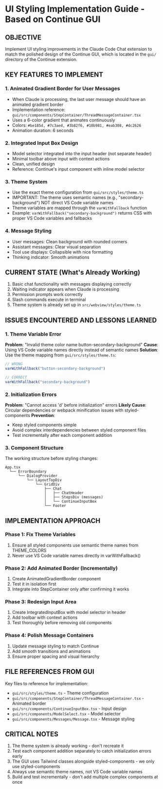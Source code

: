 # UI Styling Implementation Guide - Based on Continue GUI

## OBJECTIVE
Implement UI styling improvements in the Claude Code Chat extension to match the polished design of the Continue GUI, which is located in the `gui/` directory of the Continue extension.

## KEY FEATURES TO IMPLEMENT

### 1. Animated Gradient Border for User Messages
- When Claude is processing, the last user message should have an animated gradient border
- Implementation reference: `gui/src/components/StepContainer/ThreadMessageContainer.tsx`
- Uses a 6-color gradient that animates continuously
- Colors: `#be185d, #7c3aed, #3b82f6, #10b981, #eab308, #dc2626`
- Animation duration: 6 seconds

### 2. Integrated Input Box Design
- Model selector integrated into the input header (not separate header)
- Minimal toolbar above input with context actions
- Clean, unified design
- Reference: Continue's input component with inline model selector

### 3. Theme System
- Use the exact theme configuration from `gui/src/styles/theme.ts`
- IMPORTANT: The theme uses semantic names (e.g., "secondary-background") NOT direct VS Code variable names
- Theme variables are mapped through the `varWithFallback` function
- Example: `varWithFallback("secondary-background")` returns CSS with proper VS Code variables and fallbacks

### 4. Message Styling
- User messages: Clean background with rounded corners
- Assistant messages: Clear visual separation
- Tool use displays: Collapsible with nice formatting
- Thinking indicator: Smooth animations

## CURRENT STATE (What's Already Working)
1. Basic chat functionality with messages displaying correctly
2. Waiting indicator appears when Claude is processing
3. Permission prompts work correctly
4. Slash commands execute in terminal
5. Theme system is already set up in `src/webview/styles/theme.ts`

## ISSUES ENCOUNTERED AND LESSONS LEARNED

### 1. Theme Variable Error
**Problem**: "Invalid theme color name button-secondary-background"
**Cause**: Using VS Code variable names directly instead of semantic names
**Solution**: Use the theme mapping from `gui/src/styles/theme.ts`:
```typescript
// WRONG
varWithFallback("button-secondary-background")

// CORRECT
varWithFallback("secondary-background")
```

### 2. Initialization Errors
**Problem**: "Cannot access 'd' before initialization" errors
**Likely Cause**: Circular dependencies or webpack minification issues with styled-components
**Prevention**: 
- Keep styled components simple
- Avoid complex interdependencies between styled component files
- Test incrementally after each component addition

### 3. Component Structure
The working structure before styling changes:
```
App.tsx
  └── ErrorBoundary
      └── DialogProvider
          └── LayoutTopDiv
              └── GridDiv
                  ├── Chat
                  │   ├── ChatHeader
                  │   ├── StepsDiv (messages)
                  │   └── ContinueInputBox
                  └── Footer
```

## IMPLEMENTATION APPROACH

### Phase 1: Fix Theme Variables
1. Ensure all styled components use semantic theme names from THEME_COLORS
2. Never use VS Code variable names directly in varWithFallback()

### Phase 2: Add Animated Border (Incrementally)
1. Create AnimatedGradientBorder component
2. Test it in isolation first
3. Integrate into StepContainer only after confirming it works

### Phase 3: Redesign Input Area
1. Create IntegratedInputBox with model selector in header
2. Add toolbar with context actions
3. Test thoroughly before removing old components

### Phase 4: Polish Message Containers
1. Update message styling to match Continue
2. Add smooth transitions and animations
3. Ensure proper spacing and visual hierarchy

## FILE REFERENCES FROM GUI

Key files to reference for implementation:
- `gui/src/styles/theme.ts` - Theme configuration
- `gui/src/components/StepContainer/ThreadMessageContainer.tsx` - Animated border
- `gui/src/components/ContinueInputBox.tsx` - Input design
- `gui/src/components/ModelSelect.tsx` - Model selector
- `gui/src/components/Messages/Message.tsx` - Message styling

## CRITICAL NOTES
1. The theme system is already working - don't recreate it
2. Test each component addition separately to catch initialization errors early
3. The GUI uses Tailwind classes alongside styled-components - we only use styled-components
4. Always use semantic theme names, not VS Code variable names
5. Build and test incrementally - don't add multiple complex components at once